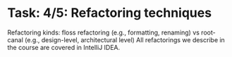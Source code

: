 # Task: 4/5: Refactoring techniques

Refactoring kinds: floss refactoring (e.g., formatting, renaming) vs root-canal (e.g.,  design-level, architectural level)
All refactorings we describe in the course are covered in IntelliJ IDEA.
